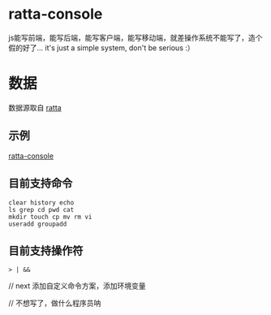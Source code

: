 # ratta-console
js能写前端，能写后端，能写客户端，能写移动端，就差操作系统不能写了，造个假的好了...
it's just a simple system, don't be serious  :）

# 数据
数据源取自 [ratta](https://www.github.com/stupppid/ratta)

## 示例
[ratta-console](https://stupppid.github.io/dist/#ratta-console)

## 目前支持命令
```
clear history echo 
ls grep cd pwd cat 
mkdir touch cp mv rm vi 
useradd groupadd
```
## 目前支持操作符
```
> | &&
```

// next 添加自定义命令方案，添加环境变量

// 不想写了，做什么程序员呐

